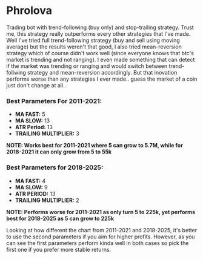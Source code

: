 # Phrolova
Trading bot with trend-following (buy only) and stop-trailing strategy. Trust me, this strategy really outperforms every other strategies that I've made. Well I've tried full trend-following strategy (buy and sell using moving average) but the results weren't that good, I also tried mean-reversion strategy which of course didn't work well (since everyone knows that btc's market is trending and not ranging). I even made something that can detect if the market was trending or ranging and would switch between trend-follwing strategy and mean-reversion accordingly. But that inovation performs worse than any strategies I ever made.. guess the market of a coin just don't change at all.. 

### Best Parameters For 2011-2021:
- **MA FAST:** 5
- **MA SLOW:** 13
- **ATR Period:** 13
- **TRAILING MULTIPLIER:** 3
  
**NOTE: Works best for 2011-2021 where 5 can grow to 5.7M, while for 2018-2021 it can only grow from 5 to 55k**

### Best Parameters for 2018-2025:
- **MA FAST:** 4
- **MA SLOW:** 9
- **ATR PERIOD:** 13
- **TRAILING MULTIPLIER:** 2
  
**NOTE: Performs worse for 2011-2021 as only turn 5 to 225k, yet performs best for 2018-2025 as 5 can grow to 225k**

Looking at how different the chart from 2011-2021 and 2018-2025, it's better to use the second parameters if you aim for higher profits. However, as you can see the first parameters perform kinda well in both cases so pick the first one if you prefer more stable returns.
